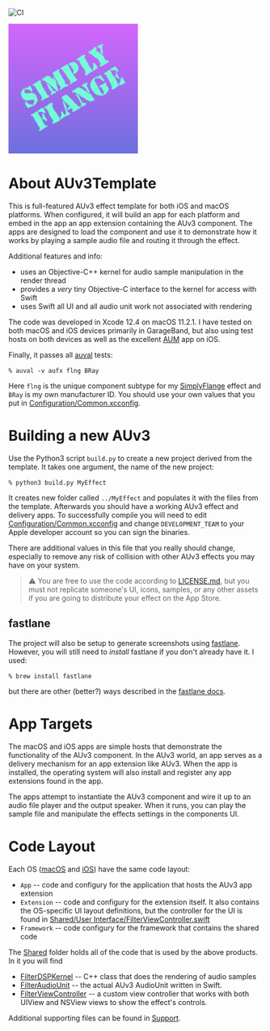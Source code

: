 ![CI](https://github.com/bradhowes/AUv3Template/workflows/CI/badge.svg?branch=main)

![](macOS/App/Assets.xcassets/AppIcon.appiconset/256px.png)

# About AUv3Template

This is full-featured AUv3 effect template for both iOS and macOS platforms. When configured, it will build an
app for each platform and embed in the app an app extension containing the AUv3 component. The apps are designed
to load the component and use it to demonstrate how it works by playing a sample audio file and routing it
through the effect.

Additional features and info:

* uses an Objective-C++ kernel for audio sample manipulation in the render thread
* provides a *very* tiny Objective-C interface to the kernel for access with Swift
* uses Swift all UI and all audio unit work not associated with rendering

The code was developed in Xcode 12.4 on macOS 11.2.1. I have tested on both macOS and iOS devices primarily in
GarageBand, but also using test hosts on both devices as well as the excellent
[AUM](https://apps.apple.com/us/app/aum-audio-mixer/id1055636344) app on iOS.

Finally, it passes all
[auval](https://developer.apple.com/library/archive/documentation/MusicAudio/Conceptual/AudioUnitProgrammingGuide/AudioUnitDevelopmentFundamentals/AudioUnitDevelopmentFundamentals.html)
tests:

```
% auval -v aufx flng BRay
```

Here `flng` is the unique component subtype for my [SimplyFlange](https://github.com/bradhowes/SimplyFlange)
effect and `BRay` is my own manufacturer ID. You should use your own values that you put in
[Configuration/Common.xcconfig](Configuration/Common.xcconfig).

# Building a new AUv3

Use the Python3 script `build.py` to create a new project derived from the template. It takes one argument, the
name of the new project:

```
% python3 build.py MyEffect
```

It creates new folder called `../MyEffect` and populates it with the files from the template. Afterwards you
should have a working AUv3 effect and delivery apps. To successfully compile you will need to edit
[Configuration/Common.xcconfig](Configuration/Common.xcconfig) and change `DEVELOPMENT_TEAM` to your Apple
developer account so you can sign the binaries.

There are additional values in this file that you really should change, especially to remove any risk of
collision with other AUv3 effects you may have on your system.

> :warning: You are free to use the code according to [LICENSE.md](LICENSE.md), but you must not replicate
> someone's UI, icons, samples, or any other assets if you are going to distribute your effect on the App Store.

## fastlane

The project will also be setup to generate screenshots using [fastlane](https://github.com/fastlane/fastlane).
However, you will still need to *install* fastlane if you don't already have it. I used:

```
% brew install fastlane
```

but there are other (better?) ways described in the [fastlane docs](https://docs.fastlane.tools).

# App Targets

The macOS and iOS apps are simple hosts that demonstrate the functionality of the AUv3 component. In the AUv3 world,
an app serves as a delivery mechanism for an app extension like AUv3. When the app is installed, the operating system will
also install and register any app extensions found in the app.

The apps attempt to instantiate the AUv3 component and wire it up to an audio file player and the output
speaker. When it runs, you can play the sample file and manipulate the effects settings in the components UI.

# Code Layout

Each OS ([macOS](macOS) and [iOS](iOS)) have the same code layout:

* `App` -- code and configury for the application that hosts the AUv3 app extension
* `Extension` -- code and configury for the extension itself. It also contains the OS-specific UI layout
  definitions, but the controller for the UI is found in
  [Shared/User Interface/FilterViewController.swift](Shared/User%20Interface/FilterViewController.swift)
* `Framework` -- code configury for the framework that contains the shared code

The [Shared](Shared) folder holds all of the code that is used by the above products. In it you will find

* [FilterDSPKernel](Shared/Kernel/FilterDSPKernel.h) -- C++ class that does the rendering of audio samples
* [FilterAudioUnit](Shared/FilterAudioUnit.swift) -- the actual AUv3 AudioUnit written in Swift.
* [FilterViewController](Shared/User%20Interface/FilterViewController.swift) -- a custom view controller that
works with both UIView and NSView views to show the effect's controls.

Additional supporting files can be found in [Support](Shared/Support).
